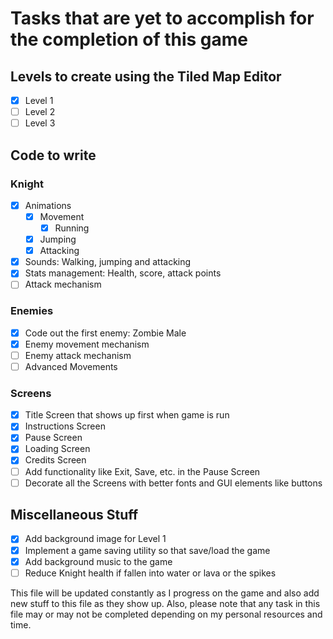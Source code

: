 # Tasks that are yet to accomplish for the completion of this game

## Levels to create using the Tiled Map Editor

- [x] Level 1
- [ ] Level 2
- [ ] Level 3

## Code to write

### Knight

- [x] Animations
  - [x] Movement
    - [x] Running
  - [x] Jumping
  - [x] Attacking
- [x] Sounds: Walking, jumping and attacking
- [x] Stats management: Health, score, attack points
- [ ] Attack mechanism

### Enemies

- [x] Code out the first enemy: Zombie Male
- [x] Enemy movement mechanism
- [ ] Enemy attack mechanism
- [ ] Advanced Movements
 
### Screens

- [x] Title Screen that shows up first when game is run
- [x] Instructions Screen
- [x] Pause Screen
- [x] Loading Screen
- [x] Credits Screen
- [ ] Add functionality like Exit, Save, etc. in the Pause Screen
- [ ] Decorate all the Screens with better fonts and GUI elements like buttons

## Miscellaneous Stuff

- [x] Add background image for Level 1
- [x] Implement a game saving utility so that save/load the game
- [x] Add background music to the game
- [ ] Reduce Knight health if fallen into water or lava or the spikes

This file will be updated constantly as I progress on the game and also add new stuff to this file as they show up. Also, please note that any task in this file may or may not be completed depending on my personal resources and time.
